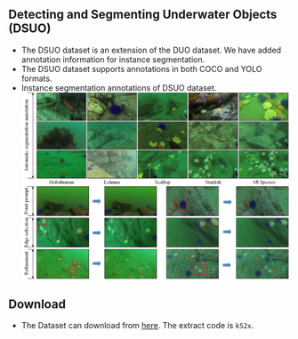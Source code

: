 ## Detecting and Segmenting Underwater Objects (DSUO)
* The DSUO dataset is an extension of the DUO dataset. We have added annotation information for instance segmentation.
* The DSUO dataset supports annotations in both COCO and YOLO formats.
* Instance segmentation annotations of DSUO dataset.
![Instance segmentation annotations of DSUO dataset](https://github.com/LetGoLi/DSUO-Dataset/blob/main/images/image.jpg?raw=true)
## Download
* The Dataset can download from [here](https://pan.baidu.com/s/12crBzT-SNINLTZTB7Mx4Dg). The extract code is `k52x`.
